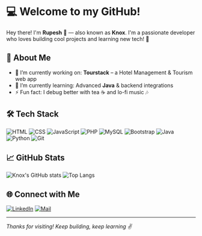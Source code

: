 # 💻 Welcome to my GitHub!

Hey there! I'm **Rupesh** 👋 — also known as **Knox**. I'm a passionate developer who loves building cool projects and learning new tech! 🚀

## 🧠 About Me

- 🔭 I’m currently working on: **Tourstack** – a Hotel Management & Tourism web app
- 🌱 I’m currently learning: Advanced **Java** & backend integrations
- ⚡ Fun fact: I debug better with tea ☕ and lo-fi music 🎶

## 🛠️ Tech Stack

![HTML](https://img.shields.io/badge/-HTML5-E34F26?logo=html5&logoColor=white&style=flat)
![CSS](https://img.shields.io/badge/-CSS3-1572B6?logo=css3&logoColor=white&style=flat)
![JavaScript](https://img.shields.io/badge/-JavaScript-F7DF1E?logo=javascript&logoColor=black&style=flat)
![PHP](https://img.shields.io/badge/-PHP-777BB4?logo=php&logoColor=white&style=flat)
![MySQL](https://img.shields.io/badge/-MySQL-4479A1?logo=mysql&logoColor=white&style=flat)
![Bootstrap](https://img.shields.io/badge/-Bootstrap-563D7C?logo=bootstrap&logoColor=white&style=flat)
![Java](https://img.shields.io/badge/-Java-007396?logo=java&logoColor=white&style=flat)
![Python](https://img.shields.io/badge/-Python-3776AB?logo=python&logoColor=white&style=flat)
![Git](https://img.shields.io/badge/-Git-F05032?logo=git&logoColor=white&style=flat)

## 📈 GitHub Stats

![Knox's GitHub stats](https://github-readme-stats.vercel.app/api?username=Rupeshs11&show_icons=true&theme=radical)
![Top Langs](https://github-readme-stats.vercel.app/api/top-langs/?username=Rupeshs11&layout=compact&theme=radical)

## 🌐 Connect with Me

[![LinkedIn](https://img.shields.io/badge/-LinkedIn-0077B5?logo=linkedin&logoColor=white)](https://www.linkedin.com/in/rupesh-satale-647b212a8)
[![Mail](https://img.shields.io/badge/-Email-EA4335?logo=gmail&logoColor=white)](mailto:rbsatale7@gmail.com)

---

*Thanks for visiting! Keep building, keep learning ✌️*
